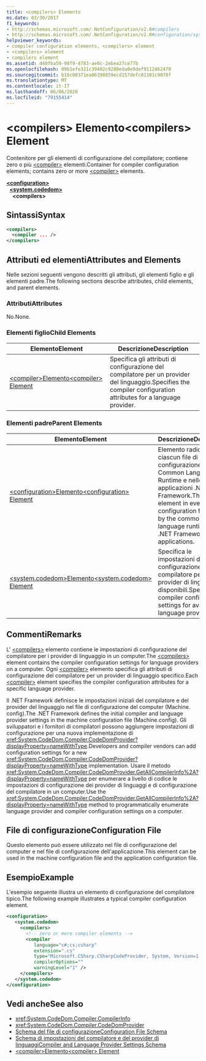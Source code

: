 ```yaml
---
title: <compilers> Elemento
ms.date: 03/30/2017
f1_keywords:
- http://schemas.microsoft.com/.NetConfiguration/v2.0#compilers
- http://schemas.microsoft.com/.NetConfiguration/v2.0#configuration/system.codedom/compilers
helpviewer_keywords:
- compiler configuration elements, <compilers> element
- <compilers> element
- compilers element
ms.assetid: d40fba59-98f9-4783-ae0c-2ebea27ce77b
ms.openlocfilehash: 09b1efe321c39402c9280eda0e9def9112462470
ms.sourcegitcommit: b16c00371ea06398859ecd157defc81301c9070f
ms.translationtype: MT
ms.contentlocale: it-IT
ms.lasthandoff: 06/06/2020
ms.locfileid: "79155414"
---
```

# <a name="compilers-element"></a><span data-ttu-id="337f7-102">\<compilers> Elemento</span><span class="sxs-lookup"><span data-stu-id="337f7-102">\<compilers> Element</span></span>
<span data-ttu-id="337f7-103">Contenitore per gli elementi di configurazione del compilatore; contiene zero o più [\<compiler>](compiler-element.md) elementi.</span><span class="sxs-lookup"><span data-stu-id="337f7-103">Container for compiler configuration elements; contains zero or more [\<compiler>](compiler-element.md) elements.</span></span>  

[**\<configuration>**](../configuration-element.md)\
&nbsp;&nbsp;[**\<system.codedom>**](system-codedom-element.md)\
&nbsp;&nbsp;&nbsp;&nbsp;**\<compilers>**

## <a name="syntax"></a><span data-ttu-id="337f7-104">Sintassi</span><span class="sxs-lookup"><span data-stu-id="337f7-104">Syntax</span></span>  
  
```xml  
<compilers>  
  <compiler ... />  
</compilers>  
```  
  
## <a name="attributes-and-elements"></a><span data-ttu-id="337f7-105">Attributi ed elementi</span><span class="sxs-lookup"><span data-stu-id="337f7-105">Attributes and Elements</span></span>  
 <span data-ttu-id="337f7-106">Nelle sezioni seguenti vengono descritti gli attributi, gli elementi figlio e gli elementi padre.</span><span class="sxs-lookup"><span data-stu-id="337f7-106">The following sections describe attributes, child elements, and parent elements.</span></span>  
  
### <a name="attributes"></a><span data-ttu-id="337f7-107">Attributi</span><span class="sxs-lookup"><span data-stu-id="337f7-107">Attributes</span></span>  
 <span data-ttu-id="337f7-108">No.</span><span class="sxs-lookup"><span data-stu-id="337f7-108">None.</span></span>  
  
### <a name="child-elements"></a><span data-ttu-id="337f7-109">Elementi figlio</span><span class="sxs-lookup"><span data-stu-id="337f7-109">Child Elements</span></span>  
  
|<span data-ttu-id="337f7-110">Elemento</span><span class="sxs-lookup"><span data-stu-id="337f7-110">Element</span></span>|<span data-ttu-id="337f7-111">Descrizione</span><span class="sxs-lookup"><span data-stu-id="337f7-111">Description</span></span>|  
|-------------|-----------------|  
|[<span data-ttu-id="337f7-112">\<compiler>Elemento</span><span class="sxs-lookup"><span data-stu-id="337f7-112">\<compiler> Element</span></span>](compiler-element.md)|<span data-ttu-id="337f7-113">Specifica gli attributi di configurazione del compilatore per un provider del linguaggio.</span><span class="sxs-lookup"><span data-stu-id="337f7-113">Specifies the compiler configuration attributes for a language provider.</span></span>|  
  
### <a name="parent-elements"></a><span data-ttu-id="337f7-114">Elementi padre</span><span class="sxs-lookup"><span data-stu-id="337f7-114">Parent Elements</span></span>  
  
|<span data-ttu-id="337f7-115">Elemento</span><span class="sxs-lookup"><span data-stu-id="337f7-115">Element</span></span>|<span data-ttu-id="337f7-116">Descrizione</span><span class="sxs-lookup"><span data-stu-id="337f7-116">Description</span></span>|  
|-------------|-----------------|  
|[<span data-ttu-id="337f7-117">\<configuration>Elemento</span><span class="sxs-lookup"><span data-stu-id="337f7-117">\<configuration> Element</span></span>](../configuration-element.md)|<span data-ttu-id="337f7-118">Elemento radice in ciascun file di configurazione usato in Common Language Runtime e nelle applicazioni .NET Framework.</span><span class="sxs-lookup"><span data-stu-id="337f7-118">The root element in every configuration file used by the common language runtime and .NET Framework applications.</span></span>|  
|[<span data-ttu-id="337f7-119">\<system.codedom>Elemento</span><span class="sxs-lookup"><span data-stu-id="337f7-119">\<system.codedom> Element</span></span>](system-codedom-element.md)|<span data-ttu-id="337f7-120">Specifica le impostazioni di configurazione del compilatore per i provider di linguaggi disponibili.</span><span class="sxs-lookup"><span data-stu-id="337f7-120">Specifies compiler configuration settings for available language providers.</span></span>|  
  
## <a name="remarks"></a><span data-ttu-id="337f7-121">Commenti</span><span class="sxs-lookup"><span data-stu-id="337f7-121">Remarks</span></span>  
 <span data-ttu-id="337f7-122">L' [\<compilers>](compilers-element.md) elemento contiene le impostazioni di configurazione del compilatore per i provider di linguaggio in un computer.</span><span class="sxs-lookup"><span data-stu-id="337f7-122">The [\<compilers>](compilers-element.md) element contains the compiler configuration settings for language providers on a computer.</span></span> <span data-ttu-id="337f7-123">Ogni [\<compiler>](compiler-element.md) elemento specifica gli attributi di configurazione del compilatore per un provider di linguaggio specifico.</span><span class="sxs-lookup"><span data-stu-id="337f7-123">Each [\<compiler>](compiler-element.md) element specifies the compiler configuration attributes for a specific language provider.</span></span>  
  
 <span data-ttu-id="337f7-124">Il .NET Framework definisce le impostazioni iniziali del compilatore e del provider del linguaggio nel file di configurazione del computer (Machine. config).</span><span class="sxs-lookup"><span data-stu-id="337f7-124">The .NET Framework defines the initial compiler and language provider settings in the machine configuration file (Machine.config).</span></span> <span data-ttu-id="337f7-125">Gli sviluppatori e i fornitori di compilatori possono aggiungere impostazioni di configurazione per una nuova implementazione di <xref:System.CodeDom.Compiler.CodeDomProvider?displayProperty=nameWithType>.</span><span class="sxs-lookup"><span data-stu-id="337f7-125">Developers and compiler vendors can add configuration settings for a new <xref:System.CodeDom.Compiler.CodeDomProvider?displayProperty=nameWithType> implementation.</span></span> <span data-ttu-id="337f7-126">Usare il metodo <xref:System.CodeDom.Compiler.CodeDomProvider.GetAllCompilerInfo%2A?displayProperty=nameWithType> per enumerare a livello di codice le impostazioni di configurazione dei provider di linguaggi e di configurazione del compilatore in un computer.</span><span class="sxs-lookup"><span data-stu-id="337f7-126">Use the <xref:System.CodeDom.Compiler.CodeDomProvider.GetAllCompilerInfo%2A?displayProperty=nameWithType> method to programmatically enumerate language provider and compiler configuration settings on a computer.</span></span>  
  
## <a name="configuration-file"></a><span data-ttu-id="337f7-127">File di configurazione</span><span class="sxs-lookup"><span data-stu-id="337f7-127">Configuration File</span></span>  
 <span data-ttu-id="337f7-128">Questo elemento può essere utilizzato nel file di configurazione del computer e nel file di configurazione dell'applicazione.</span><span class="sxs-lookup"><span data-stu-id="337f7-128">This element can be used in the machine configuration file and the application configuration file.</span></span>  
  
## <a name="example"></a><span data-ttu-id="337f7-129">Esempio</span><span class="sxs-lookup"><span data-stu-id="337f7-129">Example</span></span>  
 <span data-ttu-id="337f7-130">L'esempio seguente illustra un elemento di configurazione del compilatore tipico.</span><span class="sxs-lookup"><span data-stu-id="337f7-130">The following example illustrates a typical compiler configuration element.</span></span>  
  
```xml  
<configuration>  
   <system.codedom>  
     <compilers>  
       <!-- zero or more compiler elements -->  
       <compiler
          language="c#;cs;csharp"
          extension=".cs"  
          type="Microsoft.CSharp.CSharpCodeProvider, System, Version=1.0.5000.0, Culture=neutral, PublicKeyToken=b77a5c561934e089"  
          compilerOptions=""
          warningLevel="1" />  
     </compilers>  
   </system.codedom>  
</configuration>  
```  
  
## <a name="see-also"></a><span data-ttu-id="337f7-131">Vedi anche</span><span class="sxs-lookup"><span data-stu-id="337f7-131">See also</span></span>

- <xref:System.CodeDom.Compiler.CompilerInfo>
- <xref:System.CodeDom.Compiler.CodeDomProvider>
- [<span data-ttu-id="337f7-132">Schema del file di configurazione</span><span class="sxs-lookup"><span data-stu-id="337f7-132">Configuration File Schema</span></span>](../index.md)
- [<span data-ttu-id="337f7-133">Schema di impostazioni del compilatore e del provider di linguaggi</span><span class="sxs-lookup"><span data-stu-id="337f7-133">Compiler and Language Provider Settings Schema</span></span>](index.md)
- [<span data-ttu-id="337f7-134">\<compiler>Elemento</span><span class="sxs-lookup"><span data-stu-id="337f7-134">\<compiler> Element</span></span>](compiler-element.md)
